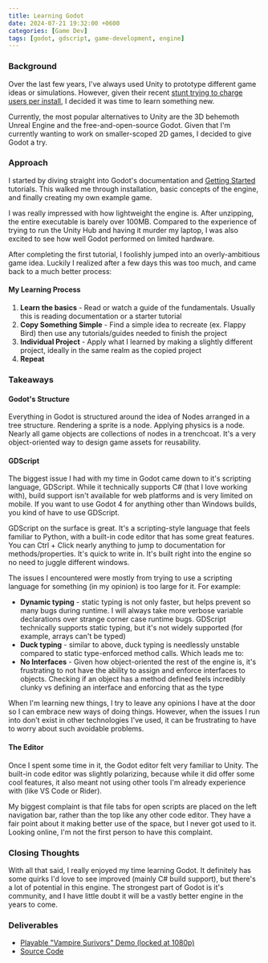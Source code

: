 ```yaml
---
title: Learning Godot
date: 2024-07-21 19:32:00 +0600
categories: [Game Dev]
tags: [godot, gdscript, game-development, engine]
---
```


### Background
Over the last few years, I've always used Unity to prototype different game ideas or simulations. However, given their recent [stunt trying to charge users per install](https://www.wired.com/story/unity-walks-back-policies-lost-trust/), I decided it was time to learn something new.

Currently, the most popular alternatives to Unity are the 3D behemoth Unreal Engine and the free-and-open-source Godot. Given that I'm currently wanting to work on smaller-scoped 2D games, I decided to give Godot a try.

### Approach
I started by diving straight into Godot's documentation and [Getting Started](https://docs.godotengine.org/en/stable/getting_started/introduction/introduction_to_godot.html#what-is-godot) tutorials. This walked me through installation, basic concepts of the engine, and finally creating my own example game.

I was really impressed with how lightweight the engine is. After unzipping, the entire executable is barely over 100MB. Compared to the experience of trying to run the Unity Hub and having it murder my laptop, I was also excited to see how well Godot performed on limited hardware.

After completing the first tutorial, I foolishly jumped into an overly-ambitious game idea. Luckily I realized after a few days this was too much, and came back to a much better process:

#### My Learning Process
1. **Learn the basics** - Read or watch a guide of the fundamentals. Usually this is reading documentation or a starter tutorial
2. **Copy Something Simple** - Find a simple idea to recreate (ex. Flappy Bird) then use any tutorials/guides needed to finish the project
3. **Individual Project** - Apply what I learned by making a slightly different project, ideally in the same realm as the copied project
4. **Repeat**

### Takeaways
#### Godot's Structure
Everything in Godot is structured around the idea of Nodes arranged in a tree structure. Rendering a sprite is a node. Applying physics is a node. Nearly all game objects are collections of nodes in a trenchcoat. It's a very object-oriented way to design game assets for reusability.

#### GDScript
The biggest issue I had with my time in Godot came down to it's scripting language, GDScript. While it technically supports C# (that I love working with), build support isn't available for web platforms and is very limited on mobile. If you want to use Godot 4 for anything other than Windows builds, you kind of have to use GDScript.

GDScript on the surface is great. It's a scripting-style language that feels familiar to Python, with a built-in code editor that has some great features. You can Ctrl + Click nearly anything to jump to documentation for methods/properties. It's quick to write in. It's built right into the engine so no need to juggle different windows.

The issues I encountered were mostly from trying to use a scripting language for something (in my opinion) is too large for it. For example:
- **Dynamic typing** - static typing is not only faster, but helps prevent so many bugs during runtime. I will always take more verbose variable declarations over strange corner case runtime bugs. GDScript technically supports static typing, but it's not widely supported (for example, arrays can't be typed)
- **Duck typing** - similar to above, duck typing is needlessly unstable compared to static type-enforced method calls. Which leads me to:
- **No Interfaces** - Given how object-oriented the rest of the engine is, it's frustrating to not have the ability to assign and enforce interfaces to objects. Checking if an object has a method defined feels incredibly clunky vs defining an interface and enforcing that as the type

When I'm learning new things, I try to leave any opinions I have at the door so I can embrace new ways of doing things. However, when the issues I run into don't exist in other technologies I've used, it can be frustrating to have to worry about such avoidable problems.

#### The Editor
Once I spent some time in it, the Godot editor felt very familiar to Unity. The built-in code editor was slightly polarizing, because while it did offer some cool features, it also meant not using other tools I'm already experience with (like VS Code or Rider). 

My biggest complaint is that file tabs for open scripts are placed on the left navigation bar, rather than the top like any other code editor. They have a fair point about it making better use of the space, but I never got used to it. Looking online, I'm not the first person to have this complaint.

### Closing Thoughts
With all that said, I really enjoyed my time learning Godot. It definitely has some quirks I'd love to see improved (mainly C# build support), but there's a lot of potential in this engine. The strongest part of Godot is it's community, and I have little doubt it will be a vastly better engine in the years to come.

### Deliverables
- [Playable "Vampire Surivors" Demo (locked at 1080p)](https://shiftycow.itch.io/wizard-survivors)
- [Source Code](https://github.com/TraySimpson/WizardSurvivors)
